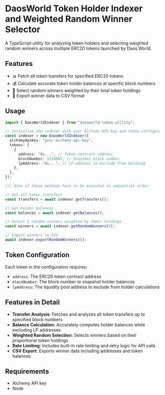 # DaosWorld Token Holder Indexer and Weighted Random Winner Selector

A TypeScript utility for analyzing token holders and selecting weighted random winners across multiple ERC20 tokens launched by Daos.World.

## Features

- 📊 Fetch all token transfers for specified ERC20 tokens
- 💰 Calculate accurate token holder balances at specific block numbers
- 🎲 Select random winners weighted by their total token holdings
- 📑 Export winner data to CSV format

## Usage

```typescript
import { DaosWorldIndexer } from "daosworld-token-utility";

// Initialize the indexer with your Alchemy API key and token configurations
const indexer = new DaosWorldIndexer({
  alchemyApiKey: "your-alchemy-api-key",
  tokens: [
    {
      address: "0x...", // Token contract address
      blockNumber: 1234567, // Snapshot block number
      lpAddress: "0x...", // LP address to exclude from holdings
    },
  ],
});

/// None of these methods have to be executed in sequential order.

// Get all token transfers
const transfers = await indexer.getTransfers();

// Get holder balances
const balances = await indexer.getBalances();

// Select 5 random winners weighted by their holdings
const winners = await indexer.getRandomWinners(5);

// Export winners to CSV
await indexer.exportRandomWinners(5);
```

## Token Configuration

Each token in the configuration requires:

- `address`: The ERC20 token contract address
- `blockNumber`: The block number to snapshot holder balances
- `lpAddress`: The liquidity pool address to exclude from holder calculations

## Features in Detail

- **Transfer Analysis**: Fetches and analyzes all token transfers up to specified block numbers
- **Balance Calculation**: Accurately computes holder balances while excluding LP addresses
- **Weighted Random Selection**: Selects winners based on their proportional token holdings
- **Rate Limiting**: Includes built-in rate limiting and retry logic for API calls
- **CSV Export**: Exports winner data including addresses and token balances

## Requirements

- Alchemy API key
- Node
